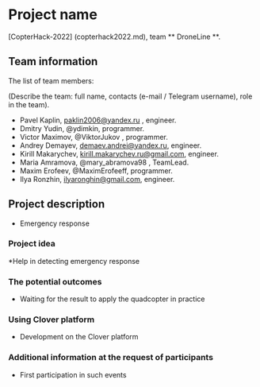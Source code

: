 # Project name

[CopterHack-2022] (copterhack2022.md), team ** DroneLine **.

## Team information

The list of team members:

(Describe the team: full name, contacts (e-mail / Telegram username), role in the team).

* Pavel Kaplin, paklin2006@yandex.ru , engineer.
* Dmitry Yudin, @ydimkin, programmer.
* Victor Maximov, @ViktorJukov , programmer.
* Andrey Demayev, demaev.andrei@yandex.ru, engineer.
* Kirill Makarychev, kirill.makarychev.ru@gmail.com, engineer.
* Maria Amramova, @mary_abramova98 , TeamLead.
* Maxim Erofeev, @MaximErofeeff, programmer.
* Ilya Ronzhin, ilyaronghin@gmail.com, engineer. 

## Project description

* Emergency response
  
### Project idea

*Help in detecting emergency response

### The potential outcomes

* Waiting for the result to apply the quadcopter in practice

### Using Clover platform

* Development on the Clover platform

### Additional information at the request of participants

* First participation in such events
